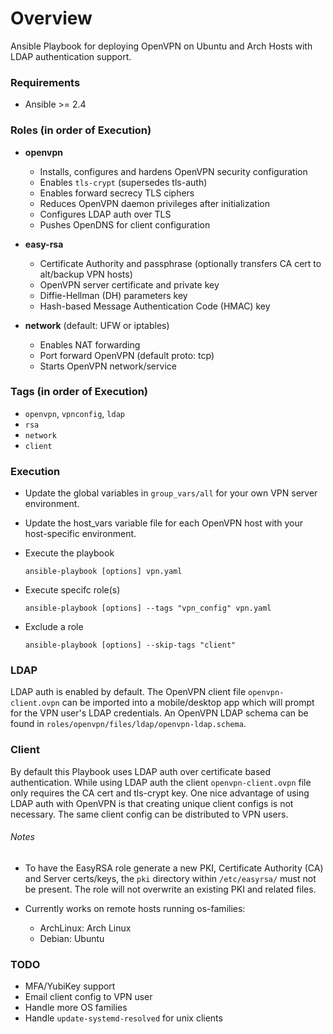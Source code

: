 # Overview
Ansible Playbook for deploying OpenVPN on Ubuntu and Arch Hosts with LDAP authentication support.

### Requirements
- Ansible >= 2.4

### Roles (in order of Execution)
- **openvpn**
  - Installs, configures and hardens OpenVPN security configuration
  - Enables `tls-crypt` (supersedes tls-auth)
  - Enables forward secrecy TLS ciphers
  - Reduces OpenVPN daemon privileges after initialization
  - Configures LDAP auth over TLS
  - Pushes OpenDNS for client configuration

- **easy-rsa**
  - Certificate Authority and passphrase (optionally transfers CA cert to alt/backup VPN hosts)
  - OpenVPN server certificate and private key
  - Diffie-Hellman (DH) parameters key
  - Hash-based Message Authentication Code (HMAC) key

- **network** (default: UFW or iptables)
  - Enables NAT forwarding
  - Port forward OpenVPN (default proto: tcp)
  - Starts OpenVPN network/service

### Tags (in order of Execution)
  - `openvpn`, `vpnconfig`, `ldap`
  - `rsa`
  - `network`
  - `client`

### Execution
- Update the global variables in `group_vars/all` for your own VPN server environment.
- Update the host_vars variable file for each OpenVPN host with your host-specific environment.
- Execute the playbook

  `ansible-playbook [options] vpn.yaml`

- Execute specifc role(s)
  
  `ansible-playbook [options] --tags "vpn_config" vpn.yaml`

- Exclude a role

  `ansible-playbook [options] --skip-tags "client"`

### LDAP
LDAP auth is enabled by default. The OpenVPN client file `openvpn-client.ovpn` can be imported into a mobile/desktop app which will prompt for the VPN user's LDAP credentials. An OpenVPN LDAP schema can be found in `roles/openvpn/files/ldap/openvpn-ldap.schema`. 

### Client
By default this Playbook uses LDAP auth over certificate based authentication. While using LDAP auth the client `openvpn-client.ovpn` file only requires the CA cert and tls-crypt key. One nice advantage of using LDAP auth with OpenVPN is that creating unique client configs is not necessary. The same client config can be distributed to VPN users.

###### Notes
- To have the EasyRSA role generate a new PKI, Certificate Authority (CA) and Server certs/keys, the `pki` directory within `/etc/easyrsa/` must not be present. The role will not overwrite an existing PKI and related files.

- Currently works on remote hosts running os-families:
  - ArchLinux: Arch Linux
  - Debian: Ubuntu

### TODO
- MFA/YubiKey support
- Email client config to VPN user
- Handle more OS families
- Handle `update-systemd-resolved` for unix clients
